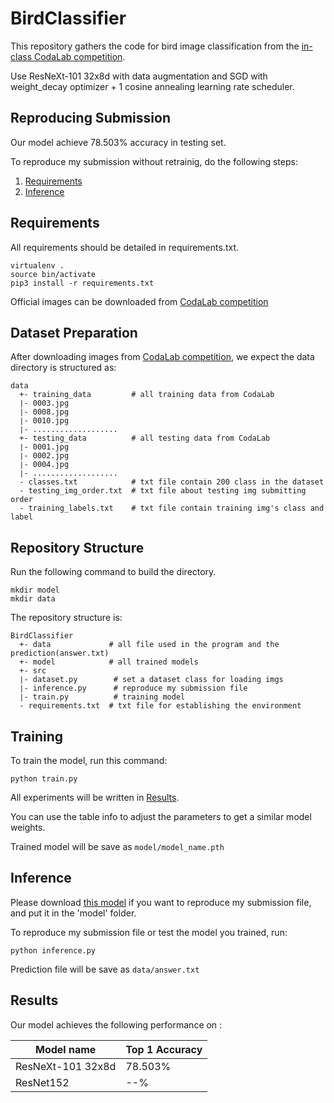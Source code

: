 # BirdClassifier

This repository gathers the code for bird image classification from the [in-class CodaLab competition](https://competitions.codalab.org/competitions/35668?secret_key=09789b13-35ec-4928-ac0f-6c86631dda07).

Use ResNeXt-101 32x8d with data augmentation and SGD with weight_decay optimizer + 1 cosine annealing learning rate scheduler.

## Reproducing Submission
Our model achieve 78.503% accuracy in testing set.

To reproduce my submission without retrainig, do the following steps:
1. [Requirements](#Requirements)
2. [Inference](#Inference)

## Requirements

All requirements should be detailed in requirements.txt.

```env
virtualenv .
source bin/activate
pip3 install -r requirements.txt
```

Official images can be downloaded from [CodaLab competition](https://competitions.codalab.org/competitions/35668?secret_key=09789b13-35ec-4928-ac0f-6c86631dda07#participate-get_starting_kit)

## Dataset Preparation
After downloading images from [CodaLab competition](https://competitions.codalab.org/competitions/35668?secret_key=09789b13-35ec-4928-ac0f-6c86631dda07#participate-get_starting_kit), we expect the data directory is structured as:
```
data
  +- training_data         # all training data from CodaLab
  ∣- 0003.jpg
  ∣- 0008.jpg
  ∣- 0010.jpg
  ∣- ...................
  +- testing_data          # all testing data from CodaLab
  ∣- 0001.jpg
  ∣- 0002.jpg  
  ∣- 0004.jpg
  ∣- ...................
  - classes.txt            # txt file contain 200 class in the dataset
  - testing_img_order.txt  # txt file about testing img submitting order
  - training_labels.txt    # txt file contain training img's class and label
```

## Repository Structure

Run the following command to build the directory.
```
mkdir model
mkdir data
```

The repository structure is:
```
BirdClassifier
  +- data             # all file used in the program and the prediction(answer.txt)
  +- model            # all trained models
  +- src            
  ∣- dataset.py        # set a dataset class for loading imgs
  ∣- inference.py      # reproduce my submission file
  ∣- train.py          # training model
  - requirements.txt  # txt file for establishing the environment
```

## Training

To train the model, run this command:

```train
python train.py
```

All experiments will be written in [Results](#Results).

You can use the table info to adjust the parameters to get a similar model weights.

Trained model will be save as ```model/model_name.pth```

## Inference

Please download [this model]() if you want to reproduce my submission file, and put it in the 'model' folder.

To reproduce my submission file or test the model you trained, run:

```inference
python inference.py
```

Prediction file will be save as ```data/answer.txt```

## Results

Our model achieves the following performance on :


| Model name          | Top 1 Accuracy  |
| ------------------  |---------------- |
| ResNeXt-101 32x8d   |     78.503%     |
| ResNet152           |     --%         |
